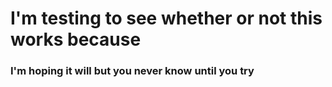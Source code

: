 # I'm testing to see whether or not this works because
### I'm hoping it will but you never know until you try